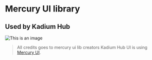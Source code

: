 # Mercury UI library
## Used by Kadium Hub
![This is an image](https://cdn.discordapp.com/attachments/730753525713338408/965243997591334952/static_1.png)
>All credits goes to mercury ui lib creators
>Kadium Hub UI is using [Mercury UI](https://github.com/deeeity/mercury-lib).
